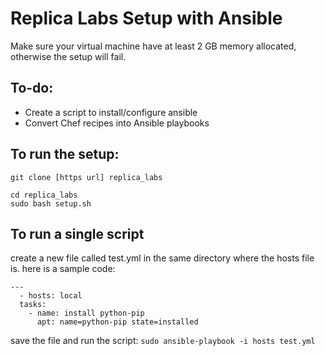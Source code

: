 # Replica Labs Setup with Ansible #

Make sure your virtual machine have at least 2 GB memory allocated, otherwise the setup will fail.  

## To-do: ##
*  Create a script to install/configure ansible
*  Convert Chef recipes into Ansible playbooks

## To run the setup: ##
```
git clone [https url] replica_labs
```

```
cd replica_labs
sudo bash setup.sh
```

## To run a single script ##

create a new file called test.yml in the same directory where the hosts file is. here is a sample code:

```
---
  - hosts: local
  tasks:
    - name: install python-pip
      apt: name=python-pip state=installed
```

save the file and run the script:
`sudo ansible-playbook -i hosts test.yml`
